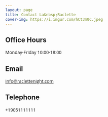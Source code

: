 ```yaml
---
layout: page
title: Contact La&nbsp;Raclette
cover-img: https://i.imgur.com/hCt3m0C.jpeg
---
```


<style>
p { font-family:'Open Sans'; }
</style>

## Office Hours

Monday-Friday 10:00-18:00

## Email

[info@raclettenight.com](mailto:info@raclettenight.com)

## Telephone

+19051111111